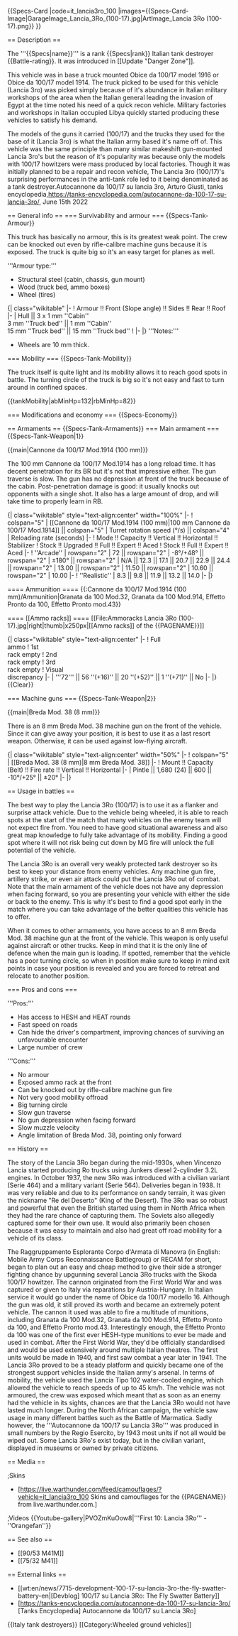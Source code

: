 {{Specs-Card
|code=it_lancia3ro_100
|images={{Specs-Card-Image|GarageImage_Lancia_3Ro_(100-17).jpg|ArtImage_Lancia 3Ro (100-17).png}}
}}

== Description ==
<!-- ''In the description, the first part should be about the history of the creation and combat usage of the vehicle, as well as its key features. In the second part, tell the reader about the ground vehicle in the game. Insert a screenshot of the vehicle, so that if the novice player does not remember the vehicle by name, he will immediately understand what kind of vehicle the article is talking about.'' -->
The '''{{Specs|name}}''' is a rank {{Specs|rank}} Italian tank destroyer {{Battle-rating}}. It was introduced in [[Update "Danger Zone"]]. 

This vehicle was in base a truck mounted Obice da 100/17 model 1916 or Obice da 100/17 model 1914. The truck picked to be used for this vehicle (Lancia 3ro) was picked simply because of it's abundance in Italian military workshops of the area when the Italian general leading the invasion of Egypt at the time noted his need of a quick recon vehicle. Military factories and workshops in Italian occupied Libya quickly started producing these vehicles to satisfy his demand.

The models of the guns it carried (100/17) and the trucks they used for the base of it (Lancia 3ro) is what the Italian army based it's name off of. This vehicle was the same principle than many similar makeshift gun-mounted Lancia 3ro's but the reason of it's popularity was because only the models with 100/17 howitzers were mass produced by local factories. Though it was initially planned to be a repair and recon vehicle, The Lancia 3ro (100/17)'s surprising performances in the anti-tank role led to it being denominated as a tank destroyer.<ref>Autocannone da 100/17 su lancia 3ro, Arturo Giusti, tanks encyclopedia,https://tanks-encyclopedia.com/autocannone-da-100-17-su-lancia-3ro/, June 15th 2022</ref>

== General info ==
=== Survivability and armour ===
{{Specs-Tank-Armour}}
<!-- ''Describe armour protection. Note the most well protected and key weak areas. Appreciate the layout of modules as well as the number and location of crew members. Is the level of armour protection sufficient, is the placement of modules helpful for survival in combat? If necessary use a visual template to indicate the most secure and weak zones of the armour.'' -->
This truck has basically no armour, this is its greatest weak point. The crew can be knocked out even by rifle-calibre machine guns because it is exposed. The truck is quite big so it's an easy target for planes as well.

'''Armour type:'''

* Structural steel (cabin, chassis, gun mount)
* Wood (truck bed, ammo boxes)
* Wheel (tires)

{| class="wikitable"
|-
! Armour !! Front (Slope angle) !! Sides !! Rear !! Roof
|-
| Hull || 3 x 1 mm ''Cabin'' <br> 3 mm ''Truck bed'' || 1 mm ''Cabin'' <br> 15 mm ''Truck bed'' || 15 mm ''Truck bed''
!
|-
|}
'''Notes:'''

* Wheels are 10 mm thick.

=== Mobility ===
{{Specs-Tank-Mobility}}
<!-- ''Write about the mobility of the ground vehicle. Estimate the specific power and manoeuvrability, as well as the maximum speed forwards and backwards.'' -->
The truck itself is quite light and its mobility allows it to reach good spots in battle. The turning circle of the truck is big so it's not easy and fast to turn around in confined spaces.

{{tankMobility|abMinHp=132|rbMinHp=82}}

=== Modifications and economy ===
{{Specs-Economy}}

== Armaments ==
{{Specs-Tank-Armaments}}
=== Main armament ===
{{Specs-Tank-Weapon|1}}
<!-- ''Give the reader information about the characteristics of the main gun. Assess its effectiveness in a battle based on the reloading speed, ballistics and the power of shells. Do not forget about the flexibility of the fire, that is how quickly the cannon can be aimed at the target, open fire on it and aim at another enemy. Add a link to the main article on the gun: <code><nowiki>{{main|Name of the weapon}}</nowiki></code>. Describe in general terms the ammunition available for the main gun. Give advice on how to use them and how to fill the ammunition storage.'' -->
{{main|Cannone da 100/17 Mod.1914 (100 mm)}}

The 100 mm Cannone da 100/17 Mod.1914 has a long reload time. It has decent penetration for its BR but it's not that impressive either. The gun traverse is slow. The gun has no depression at front of the truck because of the cabin. Post-penetration damage is good: it usually knocks out opponents with a single shot. It also has a large amount of drop, and will take time to properly learn in RB.

{| class="wikitable" style="text-align:center" width="100%"
|-
! colspan="5" | [[Cannone da 100/17 Mod.1914 (100 mm)|100 mm Cannone da 100/17 Mod.1914]] || colspan="5" | Turret rotation speed (°/s) || colspan="4" | Reloading rate (seconds)
|-
! Mode !! Capacity !! Vertical !! Horizontal !! Stabilizer
! Stock !! Upgraded !! Full !! Expert !! Aced
! Stock !! Full !! Expert !! Aced
|-
! ''Arcade''
| rowspan="2" | 72 || rowspan="2" | -8°/+48° || rowspan="2" | ±180° || rowspan="2" | N/A || 12.3 || 17.1 || 20.7 || 22.9 || 24.4 || rowspan="2" | 13.00 || rowspan="2" | 11.50 || rowspan="2" | 10.60 || rowspan="2" | 10.00
|-
! ''Realistic''
| 8.3 || 9.8 || 11.9 || 13.2 || 14.0
|-
|}

==== Ammunition ====
{{:Cannone da 100/17 Mod.1914 (100 mm)/Ammunition|Granata da 100 Mod.32, Granata da 100 Mod.914, Effetto Pronto da 100, Effetto Pronto mod.43}}

==== [[Ammo racks]] ====
[[File:Ammoracks Lancia 3Ro (100-17).jpg|right|thumb|x250px|[[Ammo racks]] of the {{PAGENAME}}]]
<!-- '''Last updated: 2.17.0.85''' -->
{| class="wikitable" style="text-align:center"
|-
! Full<br>ammo
! 1st<br>rack empty
! 2nd<br>rack empty
! 3rd<br>rack empty
! Visual<br>discrepancy
|-
| '''72''' || 56&nbsp;''(+16)'' || 20&nbsp;''(+52)'' || 1&nbsp;''(+71)'' || No
|-
|}
{{Clear}}

=== Machine guns ===
{{Specs-Tank-Weapon|2}}
<!-- ''Offensive and anti-aircraft machine guns not only allow you to fight some aircraft but also are effective against lightly armoured vehicles. Evaluate machine guns and give recommendations on its use.'' -->
{{main|Breda Mod. 38 (8 mm)}}

There is an 8 mm Breda Mod. 38 machine gun on the front of the vehicle. Since it can give away your position, it is best to use it as a last resort weapon. Otherwise, it can be used against low-flying aircraft.

{| class="wikitable" style="text-align:center" width="50%"
|-
! colspan="5" | [[Breda Mod. 38 (8 mm)|8 mm Breda Mod. 38]]
|-
! Mount !! Capacity (Belt) !! Fire rate !! Vertical !! Horizontal
|-
| Pintle || 1,680 (24) || 600 || -10°/+25° || ±20°
|-
|}

== Usage in battles ==
<!-- ''Describe the tactics of playing in the vehicle, the features of using vehicles in the team and advice on tactics. Refrain from creating a "guide" - do not impose a single point of view but instead give the reader food for thought. Describe the most dangerous enemies and give recommendations on fighting them. If necessary, note the specifics of the game in different modes (AB, RB, SB).'' -->
The best way to play the Lancia 3Ro (100/17) is to use it as a flanker and surprise attack vehicle. Due to the vehicle being wheeled, it is able to reach spots at the start of the match that many vehicles on the enemy team will not expect fire from. You need to have good situational awareness and also great map knowledge to fully take advantage of its mobility. Finding a good spot where it will not risk being cut down by MG fire will unlock the full potential of the vehicle.  

The Lancia 3Ro is an overall very weakly protected tank destroyer so its best to keep your distance from enemy vehicles. Any machine gun fire, artillery strike, or even air attack could put the Lancia 3Ro out of combat. Note that the main armament of the vehicle does not have any depression when facing forward, so you are presenting your vehicle with either the side or back to the enemy. This is why it's best to find a good spot early in the match where you can take advantage of the better qualities this vehicle has to offer. 

When it comes to other armaments, you have access to an 8 mm Breda Mod. 38 machine gun at the front of the vehicle. This weapon is only useful against aircraft or other trucks. Keep in mind that it is the only line of defence when the main gun is loading. If spotted, remember that the vehicle has a poor turning circle, so when in position make sure to keep in mind exit points in case your position is revealed and you are forced to retreat and relocate to another position.

=== Pros and cons ===
<!-- ''Summarise and briefly evaluate the vehicle in terms of its characteristics and combat effectiveness. Mark its pros and cons in a bulleted list. Try not to use more than 6 points for each of the characteristics. Avoid using categorical definitions such as "bad", "good" and the like - use substitutions with softer forms such as "inadequate" and "effective".'' -->

'''Pros:'''

* Has access to HESH and HEAT rounds
* Fast speed on roads
* Can hide the driver's compartment, improving chances of surviving an unfavourable encounter
* Large number of crew

'''Cons:'''

* No armour
* Exposed ammo rack at the front
* Can be knocked out by rifle-calibre machine gun fire
* Not very good mobility offroad
* Big turning circle
* Slow gun traverse
* No gun depression when facing forward
* Slow muzzle velocity
* Angle limitation of Breda Mod. 38, pointing only forward

== History ==
<!-- ''Describe the history of the creation and combat usage of the vehicle in more detail than in the introduction. If the historical reference turns out to be too long, take it to a separate article, taking a link to the article about the vehicle and adding a block "/History" (example: <nowiki>https://wiki.warthunder.com/(Vehicle-name)/History</nowiki>) and add a link to it here using the <code>main</code> template. Be sure to reference text and sources by using <code><nowiki><ref></ref></nowiki></code>, as well as adding them at the end of the article with <code><nowiki><references /></nowiki></code>. This section may also include the vehicle's dev blog entry (if applicable) and the in-game encyclopedia description (under <code><nowiki>=== In-game description ===</nowiki></code>, also if applicable).'' -->
The story of the Lancia 3Ro began during the mid-1930s, when Vincenzo Lancia started producing Ro trucks using Junkers diesel 2-cylinder 3.2L engines. In October 1937, the new 3Ro was introduced with a civilian variant (Serie 464) and a military variant (Serie 564). Deliveries began in 1938. It was very reliable and due to its performance on sandy terrain, it was given the nickname "Re del Deserto" (King of the Desert). The 3Ro was so robust and powerful that even the British started using them in North Africa when they had the rare chance of capturing them. The Soviets also allegedly captured some for their own use. It would also primarily been chosen because it was easy to maintain and also had great off road mobility for a vehicle of its class.

The Raggruppamento Esplorante Corpo d'Armata di Manovra (in English: Mobile Army Corps Reconnaissance Battlegroup) or RECAM for short, began to plan out an easy and cheap method to give their side a stronger fighting chance by upgunning several Lancia 3Ro trucks with the Skoda 100/17 howitzer. The cannon originated from the First World War and was captured or given to Italy via reparations by Austria-Hungary. In Italian service it would go under the name of Obice da 100/17 modello 16. Although the gun was old, it still proved its worth and became an extremely potent vehicle. The cannon it used was able to fire a multitude of munitions, including Granata da 100 Mod.32, Granata da 100 Mod.914, Effetto Pronto da 100, and Effetto Pronto mod.43. Interestingly enough, the Effetto Pronto da 100 was one of the first ever HESH-type munitions to ever be made and used in combat. After the First World War, they'd be officially standardised and would be used extensively around multiple Italian theatres. The first units would be made in 1940, and first saw combat a year later in 1941. The Lancia 3Ro proved to be a steady platform and quickly became one of the strongest support vehicles inside the Italian army's arsenal. In terms of mobility, the vehicle used the Lancia Tipo 102 water-cooled engine, which allowed the vehicle to reach speeds of up to 45 km/h. The vehicle was not armoured, the crew was exposed which meant that as soon as an enemy had the vehicle in its sights, chances are that the Lancia 3Ro would not have lasted much longer. During the North African campaign, the vehicle saw usage in many different battles such as the Battle of Marmatica. Sadly however, the '''Autocannone da 100/17 su Lancia 3Ro''' was produced in small numbers by the Regio Esercito, by 1943 most units if not all would be wiped out. Some Lancia 3Ro's exist today, but in the civilian variant, displayed in museums or owned by private citizens.

== Media ==
<!-- ''Excellent additions to the article would be video guides, screenshots from the game, and photos.'' -->

;Skins

* [https://live.warthunder.com/feed/camouflages/?vehicle=it_lancia3ro_100 Skins and camouflages for the {{PAGENAME}} from live.warthunder.com.]

;Videos
{{Youtube-gallery|PVOZmKuOow8|'''First 10: Lancia 3Ro''' - ''Orangefan''}}

== See also ==
<!-- ''Links to the articles on the War Thunder Wiki that you think will be useful for the reader, for example:''
* ''reference to the series of the vehicles;''
* ''links to approximate analogues of other nations and research trees.'' -->

* [[90/53 M41M]]
* [[75/32 M41]]

== External links ==
<!-- ''Paste links to sources and external resources, such as:''
* ''topic on the official game forum;''
* ''other literature.'' -->

* [[wt:en/news/7715-development-100-17-su-lancia-3ro-the-fly-swatter-battery-en|[Devblog] 100/17 su Lancia 3Ro: The Fly Swatter Battery]]
* [https://tanks-encyclopedia.com/autocannone-da-100-17-su-lancia-3ro/ <nowiki>[Tanks Encyclopedia]</nowiki> Autocannone da 100/17 su Lancia 3Ro]

{{Italy tank destroyers}}
[[Category:Wheeled ground vehicles]]
<references />
